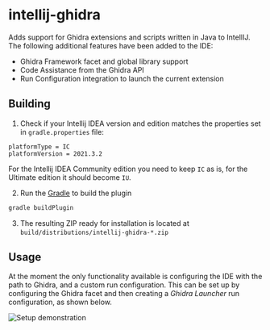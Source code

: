 # intellij-ghidra

<!-- Plugin description -->
Adds support for Ghidra extensions and scripts written in Java to IntellIJ. 
The following additional features have been added to the IDE:

- Ghidra Framework facet and global library support
- Code Assistance from the Ghidra API
- Run Configuration integration to launch the current extension

<!-- Plugin description end -->

## Building

1. Check if your Intellij IDEA version and edition matches the properties set in `gradle.properties` file:
```
platformType = IC
platformVersion = 2021.3.2
```
For the Intellij IDEA Community edition you need to keep `IC` as is, for the Ultimate edition it should become `IU`.

2. Run the [Gradle](https://gradle.org) to build the plugin
```sh
gradle buildPlugin
```
3. The resulting ZIP ready for installation is located at `build/distributions/intellij-ghidra-*.zip`

## Usage

At the moment the only functionality available is configuring the IDE with the path to Ghidra, and a custom run configuration.
This can be set up by configuring the Ghidra facet and then creating a _Ghidra Launcher_ run configuration, as shown below.

![Setup demonstration](https://github.com/garyttierney/intellij-ghidra/raw/main/media/intellij-ghidra-example.gif "Setup demonstration")
